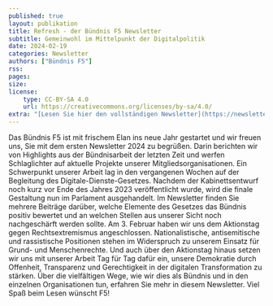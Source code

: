 ```yaml
---
published: true
layout: publikation
title: Refresh - der Bündnis F5 Newsletter
subtitle: Gemeinwohl im Mittelpunkt der Digitalpolitik
date: 2024-02-19
categories: Newsletter
authors: ["Bündnis F5"]
rss:
pages:
size: 
license:
    type: CC-BY-SA 4.0
    url: https://creativecommons.org/licenses/by-sa/4.0/
extra: "[Lesen Sie hier den vollständigen Newsletter](https://newsletter.wikimedia.de/mailing/191/7273728/19228385/299/388c3b4867/index.html){:target='_blank'}"
---
```


Das Bündnis F5 ist mit frischem Elan ins neue Jahr gestartet und wir freuen uns, Sie mit dem ersten Newsletter 2024 zu begrüßen. Darin berichten wir von Highlights aus der Bündnisarbeit der letzten Zeit und werfen Schlaglichter auf aktuelle Projekte unserer Mitgliedsorganisationen.
Ein Schwerpunkt unserer Arbeit lag in den vergangenen Wochen auf der Begleitung des Digitale-Dienste-Gesetzes. Nachdem der Kabinettsentwurf noch kurz vor Ende des Jahres 2023 veröffentlicht wurde, wird die finale Gestaltung nun im Parlament ausgehandelt. Im Newsletter finden Sie mehrere Beiträge darüber, welche Elemente des Gesetzes das Bündnis positiv bewertet und an welchen Stellen aus unserer Sicht noch nachgeschärft werden sollte.
Am 3. Februar haben wir uns dem Aktionstag gegen Rechtsextremismus angeschlossen. Nationalistische, antisemitische und rassistische Positionen stehen im Widerspruch zu unserem Einsatz für Grund- und Menschenrechte. Und auch über den Aktionstag hinaus setzen wir uns mit unserer Arbeit Tag für Tag dafür ein, unsere Demokratie durch Offenheit, Transparenz und Gerechtigkeit in der digitalen Transformation zu stärken. Über die vielfältigen Wege, wie wir dies als Bündnis und in den einzelnen Organisationen tun, erfahren Sie mehr in diesem Newsletter.
Viel Spaß beim Lesen wünscht F5!
